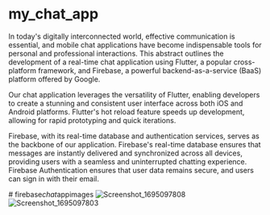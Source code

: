# my_chat_app

In today's digitally interconnected world, effective communication is essential, and mobile chat applications have become indispensable tools for personal and professional interactions. This abstract outlines the development of a real-time chat application using Flutter, a popular cross-platform framework, and Firebase, a powerful backend-as-a-service (BaaS) platform offered by Google.

Our chat application leverages the versatility of Flutter, enabling developers to create a stunning and consistent user interface across both iOS and Android platforms. Flutter's hot reload feature speeds up development, allowing for rapid prototyping and quick iterations.

Firebase, with its real-time database and authentication services, serves as the backbone of our application. Firebase's real-time database ensures that messages are instantly delivered and synchronized across all devices, providing users with a seamless and uninterrupted chatting experience. Firebase Authentication ensures that user data remains secure, and users can sign in with their email.




#   f i r e b a s e _ c h a t _ a p p images
 
 
![Screenshot_1695097808](https://github.com/dev-ravan/firebase_chat_app/assets/123319813/33ce5e6f-a7ae-4dc5-a759-600117663563)
![Screenshot_1695097803](https://github.com/dev-ravan/firebase_chat_app/assets/123319813/7731129e-a982-4923-9a00-aba7c51905eb)
